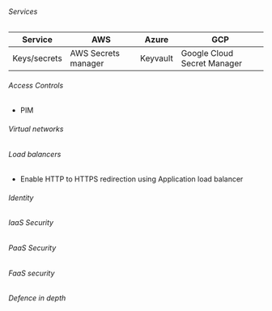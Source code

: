 ###### Services
| Service  | AWS | Azure | GCP |
| -------- | --- | ----- | --- |
| Keys/secrets | AWS Secrets manager | Keyvault | Google Cloud Secret Manager |

###### Access Controls
- PIM

###### Virtual networks
###### Load balancers
- Enable HTTP to HTTPS redirection using Application load balancer
###### Identity
###### IaaS Security
###### PaaS Security
###### FaaS security
###### Defence in depth
